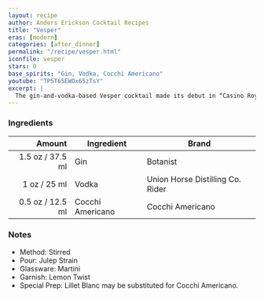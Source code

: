 ```yaml
---
layout: recipe
author: Anders Erickson Cocktail Recipes
title: "Vesper"
eras: [modern]
categories: [after_dinner]
permalink: "/recipe/vesper.html"
iconfile: vesper
stars: 0
base_spirits: "Gin, Vodka, Cocchi Americano"
youtube: "TP5T65EWOx65zTsY"
excerpt: |
  The gin-and-vodka-based Vesper cocktail made its debut in “Casino Royale.” If it’s good enough for James Bond, it’s probably good enough for you, too.
---
```


### Ingredients

| Amount | Ingredient       | Brand                            |
| -----: | ---------------- | -------------------------------- |
| 1.5 oz / 37.5 ml | Gin              | Botanist                         |
|   1 oz / 25 ml | Vodka            | Union Horse Distilling Co. Rider |
| 0.5 oz / 12.5 ml | Cocchi Americano | Cocchi Americano                 |

### Notes

- Method: Stirred
- Pour: Julep Strain
- Glassware: Martini
- Garnish: Lemon Twist
- Special Prep: Lillet Blanc may be substituted for Cocchi Americano.
